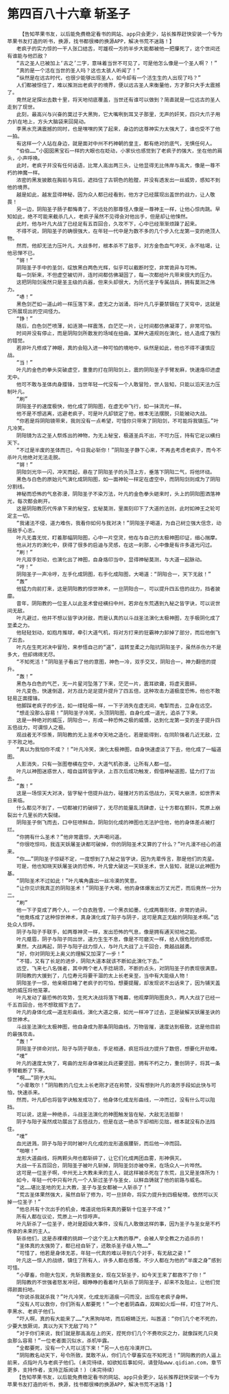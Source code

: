 # 第四百八十六章 斩圣子
        【告知苹果书友，以后能免费稳定看书的网站、app只会更少，站长推荐赶快安装一个专为苹果书友打造的听书，换源，找书都很棒的换源APP，解决书荒不迷路！】
       老疯子的实力惊的一干人张口结舌，可雄视一方的半步大能都被他一把攥死了，这个世间还有谁能与他匹敌？
       “古之圣人已被加上‘古之’二字，意味着当世不可见了，可是他怎么像是一个圣人啊？！”
       “真的是一个活在当世的圣人吗？这也太骇人听闻了！”
       “纵然是在远古时代，也很少能够出现圣人，如今却有一个活生生的人出现了吗？”
       人们都被惊住了，难以推测出老疯子的境界，便以远古圣人来衡量他，方才那只大手太震撼了。
       竟然足足探出去数十里，将天地彻底覆盖，当世还有谁可以做到？简直就是一位远古的圣人走到了现世。
       此刻，最高兴与兴奋的莫过于大黑狗，它大嘴咧到耳叉子那里，无声的奸笑，四只大爪子用力扒在地上，方头大脑袋来回晃动。
       李黑水充满震撼的同时，也是嘿嘿的笑了起来，身边的这尊神实力太强大了，谁也受不了他一拍。
       有这样一个人站在身边，就是面对中州不朽神朝的皇主，都有绝对的底气，无惧任何人。
       “伯伯……”小囡囡黑宝石一样的大眼也在眨动，小家伙也感觉到了老疯子的强大，坐在他的肩头，小声呼唤。
       此时，老疯子并没有任何话语，比常人高出两三头，让他显得无比伟岸与高大，像是一尊不朽的神魔一样。
       浓密的黑发披散在胸前与背后，遮挡住了古铜色的脸膛，并没有透发出一丝威势，感知不到他的境界。
       越是如此，越发显得神秘，因为众人都已经看到，他方才已经展现出盖世的战力，让人敬畏！
       另一边，阴阳圣子肠子都悔青了，不远处的那尊怪人像是一尊神主一样，让他心惊肉跳。早知如此，绝不可能来截杀几人，老疯子虽然不见得会对他出手，但是却让他悚然。
       此时，他与叶凡大战了已经足有五百回合，久攻不下，心中已经渐渐烦躁了起来。
       不得不说，阴阳圣子的确很强大，在年轻一代中是为数不多的几个步入化龙第一变的绝顶人物。
       然而，他却无法力压叶凡，大战多时，根本杀不了敌手，对方金色血气冲天，永不枯竭，让他忌惮不已。
       “锵！”
       阴阳圣子手中的圣剑，绽放黑白两色光辉，似乎可以截断时空，非常诡异与可怖。
       每一剑斩来，不但虚空被切开，连时间都仿佛凝固了，每一次都给叶凡带来很大的压力。
       这把阴阳剑虽然只是圣主级的兵器，但来头却很大，为历代圣子专属战兵，拥有莫测之伟力。
       “哧！”
       黑色剑芒如一道山岭一样压落下来，虚无之力汹涌，将叶凡几乎要禁锢在了天穹中，这就是它所展现出的空间怪力。
       “铮！”
       随后，白色剑芒喷薄，如涟漪一样震荡，白茫茫一片，让时间都仿佛凝滞了，非常可怕。
       时间并没有停止，而是阴阳剑所散发的场域在扭曲，某种大道规则在演化，给人造成了强烈的错觉。
       若非叶凡修成了神眼，真的会陷入进一种可怕的境地中，纵然是如此，他也不得不谨慎应战。
       “当！”
       叶凡的金色的拳头突破虚空，重重的打在阴阳剑上，震的阴阳圣子手臂发麻，快速烙印进虚无中。
       他可不敢与圣体肉身撄锋，当世年轻一代没有一个人敢冒险，世人皆知，只能以滔天法力压制叶凡。
       “刷”
       阴阳圣子的速度极快，他化成了阴阳图，在虚无中飞行，如一抹流光一样。
       他不是不想逃离，远避老疯子，可是叶凡却锁定了他，根本无法摆脱，只能被动大战。
       “你若是将阴阳镜带来，我则没有一点希望，可惜你只带来了阴阳剑，不可能将我镇压。”叶凡冷笑。
       阴阳镜为古之圣人祭炼出的神物，为无上秘宝，极道圣兵不出，不可力压，持有它足以横扫天下。
       “不过是半废的圣体而已，今日我必斩你！”阴阳圣子静下心来，不再去考虑老疯子，而今不杀叶凡他绝对无法走脱。
       “锵！”
       阴阳剑光华一闪，冲天而起，悬在了阴阳圣子的头顶上方，垂落下阴阳二气，将他环绕。
       黑色与白色的原始元气演化成阴阳图，如一面神轮一样定在虚空中，而阴阳剑则成为了阴阳分割线。
       神秘而恐怖的气息弥漫，阴阳圣子不染万法，叶凡的金色拳头砸来时，头上的阴阳图洒落神光，每次都会刷开。
       这是阴阳教历代传承下来的秘宝，玄秘莫测，里面刻印下了大道的法则，此时如神王之轮可定主一切。
       “我诸法不侵，道力难伤，我看你如何与我对决！”阴阳圣子喝道，为自己树立强大信念，动摇敌手心志。
       叶凡无喜无忧，盯着那幅阴阳图，心中一片空灵，他在与自己的太极神图印证，细心揣摩。
       他从对方的演化中，获得了很多的启迪与灵感，在这一刹那，心中像是有许多道光闪过。
       “刷！”
       叶凡双手划动，也演化出了神图，自身烙印当中，显得神秘莫测，与大道一起脉动。
       “哼！”
       阴阳圣子一声冷哼，左手化成阴图，右手化成阳图，大喝道：“阴阳合一，天下无敌！”
       “轰”
       他猛力向前打来，这是阴阳教的惊世神术，一旦阴阳合一，可以提升四五倍的战力，挡者披靡。
       昔年，阴阳教的一位圣人以此圣术曾经横扫中州，若非在东荒遇到九秘之皆字诀，可以说世间无敌。
       叶凡避过，他并不想以皆字诀对敌，而是认真的以斗战圣法演化太极神图，左手极阴化成了至柔之力。
       他轻轻划动，如抱月推球，牵引大道气机，将对方打来的狂霸神力卸掉了部分，而后他倒飞了出去。
       叶凡在生死对决中冒险，来参悟自己的“道”，运转至柔之力阻抗阴阳圣子，虽然杀伤力不是多大，但却绵绵无尽。
       “不知死活！”阴阳圣子看出了他的意图，神色一冷，双手交叉，阴阳合一，神力翻倍的提升。
       “轰！”
       黑色与白色的气芒，无一片星河坠落了下来，茫茫一片，震耳欲聋，将虚天震碎。
       叶凡变色，快速倒退，对方战力足足提升提升了四五倍，这种攻击力道极度恐怖，他也不敢轻易正面撄锋。
       他脚踩老疯子的步法，如一缕轻烟一样，一下子消失在虚无间，电掣而去，立身在远空。
       “想走没那么容易！”阴阳圣子冷笑，头顶阴阳图，自身化成一道光，追杀了下来。
       这是一种绝对的威压，阴阳合一，形成一种恐怖之极的威慑，达到化龙第一变的圣子提升四五倍战力，可谓惊人之极。
       观战者无不惊羡，阴阳教的无上圣术夺天地之造化，若是能得到，在同阶强者几近无敌，立于不败之地。
       “真以为我怕你不成？！”叶凡冷笑，演化太极神图，自身快速虚淡了下去，他化成了一幅道图。
       人影消失，只有一张图卷横在空中，大道气机弥漫，让所有人都一怔。
       叶凡以神图迷惑世人，暗自运转皆字诀，上百次后成功触发，假借神秘道图，猛力打了出去。
       “轰！”
       这是一场惊天大对决，皆字秘十倍提升战力，碰撞对方的五倍战力，天穹大崩溃，如世界末日来临。
       什么都见不到了，一切都被打的破碎了，无尽的能量乱流肆虐，让十方都在颤抖，荒原上崩裂出十几里长的大裂缝。
       阴阳圣子倒飞而去，口中狂喷鲜血，阴阳剑化成的神图也无法护住他，他的身体差点被打烂。
       “你拥有什么圣术？”他非常震惊，大声喝问道。
       “你很吃惊吗，我连天妖屠圣诀都可破掉，你的阴阳圣术又算的了什么？”叶凡漫不经心的道来。
       “你……”阴阳圣子惊疑不定，一度想到了九秘之皆字诀，因为先辈传言，那是他们的克星。
       可是，他也知晓天妖屠圣诀的恐怖，叶凡曾大破这一天妖圣术，世人皆知，就是以此神图为基。
       “阴阳圣术不过如此！”叶凡嘴角露出一丝冷漠的笑意。
       “让你见识我真正的阴阳圣术！”阴阳圣子大喝，他的身体爆发出万丈光芒，而后竟然一分为二。
       “刷”
       他一下子变成了两个人，一个白衣胜雪，一个黑衣如墨，化成两尊形体，非常的诡异。
       “他竟练成了这种惊世神术，真身演化成了阳子与阴子，这可是真正无敌的阴阳圣术啊。”远处众人惊呼。
       阴子与阳子手联手，如两尊神灵一样，发出恐怖的气息，像是拥有通天彻地之能。
       叶凡蹙眉，阴子与阳子同出世，道力生生不息，像是不可磨灭一样，给人很危险的感觉。
       果然，大战再起，阴子与阳子战力惊人，与叶凡大战了上千回合，竟越战越勇。
       “好，你对阴阳无上奥义的理解又加深了一步！”
       “不错，又有了长足的进步，阴阳大道本就该不断如此演化下去。”
       远空，飞来七八名强者，其中两个老人手捻胡须，不断的点头，对阴阳圣子的表现很满意。
       阴阳教的大援到了，几位寿元将要干涸的太上长老亲至，当中有大能级人物！
       阴阳圣子一惊，他亲眼目睹了老疯子的可怕，想要提醒，却发现说不出话来了，因为铺天盖地的威压将他笼罩。
       叶凡发动了最恐怖的攻势，生死大决战将落下帷幕，他观摩阴阳图良久，两人大战了已经一千五百回合，他不想耽搁下去了。
       叶凡的身体化成一道龙形曲线，演化大道之痕，如光一样冲了过去，正是破解天妖屠圣诀的惊世神术。
       斗战圣法演化太极神图，他自身成为那条阴阳曲线，万物皆摧，速度达到极致，这是他目前的最强攻击。
       “轰！”
       阴阳圣子拼命对抗，阳子与阴子联击，手足相通，疯狂将战力提升了数倍，想要化开劫难。
       “噗”
       叶凡的速度太快了，弯曲的龙形身体被比兵还要坚固，拥有不朽之力，重创阴子，将其一条手臂截断了下来。
       “啊……”阴子大叫。
       “小辈敢尔！”阴阳教的几位太上长老刚才还在称赞，没有想到叶凡的凌厉手段如此快与可怕，快速杀来。
       然而，叶凡却也将皆字诀触发成功了，他身体化成龙形曲线，一冲而过，没有什么可以阻挡。
       可以说，这是一种绝杀，斗战圣法演化的神图触发皆在秘，大敌无法抵御！
       阴子与阳子虽然成功展出了五倍战力，但是在这一绝杀下却相形见拙，根本就没有办法挡住。
       “噗”
       血光迸溅，阴子与阳子同时被叶凡化成的龙形道痕腰斩，而后他一冲而回。
       “啪嚓！”
       龙形大道曲线，将两颗头颅也都斩碎了，让它们化成两团血雾，形神俱灭。
       大战一千五百回合，阴阳圣子被叶凡斩掉，阴阳圣剑亦被夺来，在场众人一片哗然。
       这可是一位圣子啊，中州无上大教未来的主人，就这样被杀死在了东荒，且又是圣体所为！
       如今，年轻一代中只有叶凡一个人斩过圣子与圣女，以鲜血铸就了他的前路与威名。
       “这……堪比圣地的无上大教，圣子与圣女都被一人斩杀了！”
       “荒古圣体果然强大，虽然自斩了修为，可一旦拼命，将实力提升到四极秘境，依然可以灭掉一位圣子！”
       “他总共有十次出手的机会，难道说他将来真的要斩十位圣子不成？”
       所有人都在议论，荒原上一片惊呼声。
       叶凡斩杀了一位圣子，绝对是超级大事件，没有几人敢做这样的事，因为圣子与圣女是不朽传承的未来的主人。
       斩杀他们，这是赤裸裸的挑衅一个这个无上大教的尊严，会被人举全教之力追杀的！
       “圣体真的太强势了，都已经自斩了，还敢杀圣子级人物……”
       “可惜了，他若是身体无恙，年轻一代真的难以寻到几个对手，有无敌之姿！”
       叶凡这一惊人的战绩，镇住了所有人，许多人都在感慨，不少人都在为他的“半废之身”感到可惜。
       “小孽畜，你胆大包天，先斩我教圣女，现在又斩圣子，如今天王来了都救不了你！”
       阴阳教的不世强者怒发冲冠，眼睁睁的看着叶凡斩杀了阴阳圣子，却来不及阻止，让他们觉得颜面扫地。
       “你说杀我就杀我？”叶凡冷笑，化成龙形道痕一闪而没，出现在老疯子身畔。
       “没有人可以救你，你们所有人都要死！”一个老者阴森森，双眸如火炬一样，盯住了叶凡、李黑水、老疯子他们。
       “吓人啊，真的有大能来了……”大黑狗咕哝，而后眼睛泛光，叫嚣道：“你们几个老不死的，少要大放厥词，真以为天下无敌了吗？”
       “对于你们来说，我们就是那高高在上的天，捏死你们几个不费吹灰之力，就像踩死几只臭虫那么容易！”一位老者面沉似水，杀机毕露。
       “全都要死，没有一个人可以活下来！”另一人也在冷漠开口。
       “阴阳教名动天下，号令所致，莫敢不从，你们几个孽畜实在不知死活！”阴阳教的的人逼上前来，点指叶凡与老疯子他们。(未完待续，如欲知后事如何，请登陆www.qidian.com，章节更多，支持作者，支持正版阅读！)（未完待续）
       【告知苹果书友，以后能免费稳定看书的网站、app只会更少，站长推荐赶快安装一个专为苹果书友打造的听书，换源，找书都很棒的换源APP，解决书荒不迷路！】